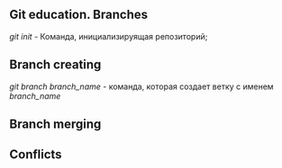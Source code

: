 ## Git education. Branches

*git init* - Команда, инициализируящая репозиторий;

## Branch creating

*git branch branch_name* - команда, которая создает ветку c именем *branch_name*

## Branch merging

## Conflicts
